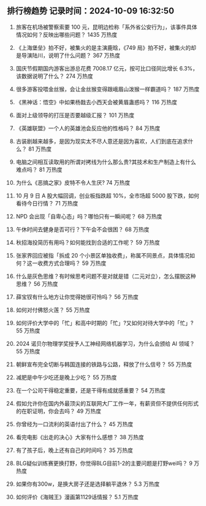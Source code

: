 
## 排行榜趋势 记录时间：2024-10-09 16:32:50
  
  1. 旅客在机场被警察索要 100 元，昆明边检称「系外省公安行为」，该事件具体情况如何？反映出哪些问题？ 1435 万热度
    
  2. 《上海堡垒》拍不好，被集火的是主演鹿晗，《749 局》拍不好，被集火的却是导演陆川，说明了什么问题？ 367 万热度
    
  3. 国庆节假期国内游客出游总花费 7008.17 亿元，按可比口径同比增长 6.3%，该数据说明了什么？ 274 万热度
    
  4. 很多游客投喂金丝猴，会让金丝猴变得跟峨眉山泼猴一样霸道吗？ 187 万热度
    
  5. 《黑神话：悟空》中如果杨戬去小西天会被黄眉蛊惑吗？ 116 万热度
    
  6. 面对上级领导的打压是否要越级汇报？ 101 万热度
    
  7. 《英雄联盟》一个人的英雄池会反应他的性格吗？ 84 万热度
    
  8. 古装剧越来越多，是因为现实太不尽人意还是因为喜欢，人们到底在追求什么？ 81 万热度
    
  9. 电脑之间相互读取用的所谓对拷线为什么那么贵?其技术和生产制造上有什么难点吗？ 81 万热度
    
  10. 为什么《恶搞之家》皮特不令人生厌? 74 万热度
    
  11. 10 月 9 日 A 股大幅回调，创业板指跌超 10%，全市场超 5000 股下跌，如何看待今日行情？ 71 万热度
    
  12. NPD 会出现「自卑心态」吗？哪怕只有一瞬间呢？ 68 万热度
    
  13. 午休时间去健身是否可行？下午会不会很困？ 68 万热度
    
  14. 秋招海投简历有用吗？如何能找到合适的工作呢？ 59 万热度
    
  15. 张家界回应被指「拆成 20 个小景区单独收费」，称属不同景点，具体情况如何？这一收费方式合理吗？ 59 万热度
    
  16. 什么是灰色思维？有时候思考问题不是对就是错（二元对立），怎么摆脱这种思维？ 56 万热度
    
  17. 薛宝钗有什么地方让你觉得她很可怜吗？ 56 万热度
    
  18. 如何对付佛怒火莲？ 55 万热度
    
  19. 如何评价大学中的「忙」和高中时期的「忙」?又如何对待大学中的「忙」? 55 万热度
    
  20. 2024 诺贝尔物理学奖授予人工神经网络机器学习，为什么会颁给 AI 领域？ 55 万热度
    
  21. 朝鲜宣布完全切断与韩国连接的铁路与公路，释放了什么信号？ 55 万热度
    
  22. 减肥是中午少吃还是晚上少吃？ 55 万热度
    
  23. 在一个公司干得稳定重要，还是干得有成就感重要？ 54 万热度
    
  24. 假如允许你在国内外最顶尖的互联网大厂工作一年，有薪资但不提供任何形式的在职证明，你会去吗？ 49 万热度
    
  25. 你曾经为一口流利的英语付出了什么？ 45 万热度
    
  26. 看完电影《出走的决心》大家有什么感想？ 38 万热度
    
  27. 有了孩子后，晚上还有自己的时间吗？ 35 万热度
    
  28. BLG疑似训练赛更换打野，你觉得BLG目前1-2的主要问题是打野wei吗？ 9 万热度
    
  29. 如果你有300w，是换大房子还是选择躺平退休？ 5.3 万热度
    
  30. 如何评价《海贼王》漫画第1129话情报？ 5.1 万热度
    
